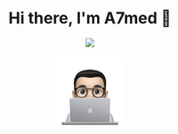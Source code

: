 <h1 align="center">Hi there, I'm A7med 👋</h1>
<p align="center">
    <a href="https://www.linkedin.com/in/a7medalmubarak/"><img src="https://img.shields.io/badge/linkedin-%230177B5?style=flat&logo=linkedin&logoColor=white"/></a>
  </p>
  
<div align="center"  >
  <img src="https://github.com/A7medAlmubarak/A7medAlmubarak/blob/main/profile-img.png" width="25%"/>
</div>
